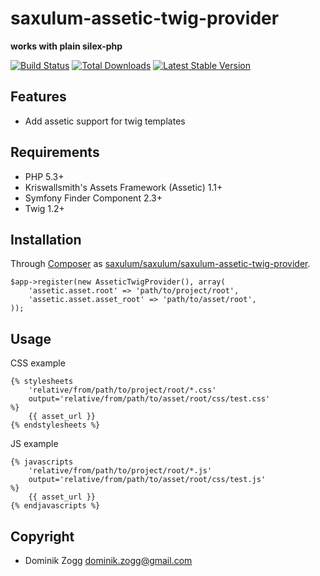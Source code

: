 saxulum-assetic-twig-provider
=============================

**works with plain silex-php**

[![Build Status](https://api.travis-ci.org/saxulum/saxulum-assetic-twig-provider.png?branch=master)](https://travis-ci.org/saxulum/saxulum-assetic-twig-provider)
[![Total Downloads](https://poser.pugx.org/saxulum/saxulum-assetic-twig-provider/downloads.png)](https://packagist.org/packages/saxulum/saxulum-assetic-twig-provider)
[![Latest Stable Version](https://poser.pugx.org/saxulum/saxulum-assetic-twig-provider/v/stable.png)](https://packagist.org/packages/saxulum/saxulum-assetic-twig-provider)

Features
--------

* Add assetic support for twig templates

Requirements
------------

 * PHP 5.3+
 * Kriswallsmith's Assets Framework (Assetic) 1.1+
 * Symfony Finder Component 2.3+
 * Twig 1.2+

Installation
------------

Through [Composer](http://getcomposer.org) as [saxulum/saxulum/saxulum-assetic-twig-provider][1].

``` {.php}
$app->register(new AsseticTwigProvider(), array(
    'assetic.asset.root' => 'path/to/project/root',
    'assetic.asset.asset_root' => 'path/to/asset/root',
));
```

Usage
-----

CSS example

``` {.twig}
{% stylesheets
    'relative/from/path/to/project/root/*.css'
    output='relative/from/path/to/asset/root/css/test.css'
%}
    {{ asset_url }}
{% endstylesheets %}
```

JS example

``` {.twig}
{% javascripts
    'relative/from/path/to/project/root/*.js'
    output='relative/from/path/to/asset/root/css/test.js'
%}
    {{ asset_url }}
{% endjavascripts %}
```

Copyright
---------
* Dominik Zogg <dominik.zogg@gmail.com>

[1]: https://packagist.org/packages/saxulum/saxulum-assetic-twig-provider